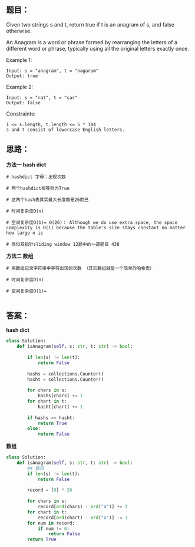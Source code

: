## 题目：
Given two strings s and t, return true if t is an anagram of s, and false otherwise.

An Anagram is a word or phrase formed by rearranging the letters of a different word or phrase, typically using all the original letters exactly once.


Example 1:
```
Input: s = "anagram", t = "nagaram"
Output: true
```
Example 2:
```
Input: s = "rat", t = "car"
Output: false
```
Constraints:
```
1 <= s.length, t.length <= 5 * 104
s and t consist of lowercase English letters.
```

## 思路：
**方法一 hash dict**
```
# hashdict 字母：出现次数

# 两个hashdict相等则为True

# 这两个hash表其实最大长度都是26而已

# 时间复杂度O(n)

# 空间复杂度O(1)= O(26)： Although we do use extra space, the space complexity is O(1) because the table's size stays constant no matter how large n is

# 类似双指针sliding window 12题中的一道题目 438
```
**方法二 数组**
```
# 用数组记录字符串中字符出现的次数 （其实数组就是一个简单的哈希表）

# 时间复杂度O(n)

# 空间复杂度O(1)=


```
## 答案：
**hash dict**
```python
class Solution:
    def isAnagram(self, s: str, t: str) -> bool:
        
        if len(s) != len(t):
            return False
        
        hashs = collections.Counter()
        hasht = collections.Counter()
        
        for chars in s:
            hashs[chars] += 1
        for chart in t:
            hasht[chart] += 1
            
        if hashs == hasht:
            return True
        else:
            return False

```

**数组**
```python
class Solution:
    def isAnagram(self, s: str, t: str) -> bool:
        ## 数组
        if len(s) != len(t):
            return False
        
        record = [0] * 26
 
        for chars in s:
            record[ord(chars) - ord("a")] += 1
        for chart in t:
            record[ord(chart) - ord("a")] -= 1
        for num in record:
            if num != 0:
                return False
        return True
        

```
